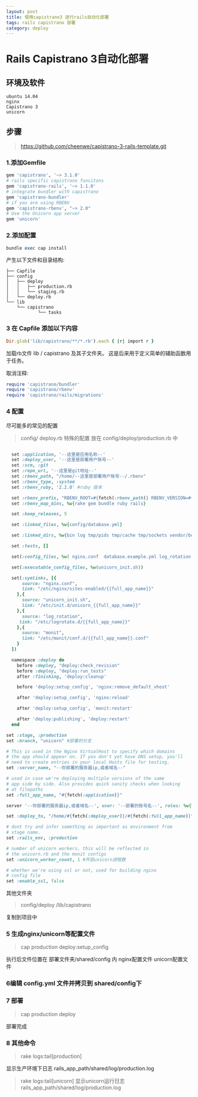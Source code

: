 ```yaml
---
layout: post
title: 使用capistrano3 进行rails自动化部署
tags: rails capistrano 部署
category: deploy
---
```


# Rails Capistrano 3自动化部署

## 环境及软件
	ubuntu 14.04
	nginx
	Capistrano 3
	unicorn

## 步骤

>https://github.com/cheenwe/capistrano-3-rails-template.git

### 1.添加Gemfile

```ruby
gem 'capistrano', '~> 3.1.0'
# rails specific capistrano funcitons
gem 'capistrano-rails', '~> 1.1.0'
# integrate bundler with capistrano
gem 'capistrano-bundler'
# if you are using RBENV
gem 'capistrano-rbenv', "~> 2.0"
# Use the Unicorn app server
gem 'unicorn'
```
### 2.添加配置

```ruby
bundle exec cap install
```

产生以下文件和目录结构:

```
├── Capfile
├── config
│   ├── deploy
│   │   ├── production.rb
│   │   └── staging.rb
│   └── deploy.rb
└── lib
    └── capistrano
            └── tasks
```

### 3 在 Capfile 添加以下内容
```ruby
Dir.glob('lib/capistrano/**/*.rb').each { |r| import r }
```
加载rb文件 lib / capistrano
及其子文件夹。 这是后来用于定义简单的辅助函数用于任务。

取消注释:

```ruby
require 'capistrano/bundler'
require 'capistrano/rbenv'
require 'capistrano/rails/migrations'
```

### 4 配置

尽可能多的常见的配置
>config/ deploy.rb
特殊的配置 放在
>config/deploy/production.rb
 中

```ruby

  set :application, '--这里是应用名称--'
  set :deploy_user, '--这里是部署用户账号--'
  set :scm, :git
  set :repo_url, '--这里是git地址--'
  set :rbenv_path, "/home/--这里是部署用户账号--/.rbenv"
  set :rbenv_type, :system
  set :rbenv_ruby, '2.2.0' #ruby 版本

  set :rbenv_prefix, "RBENV_ROOT=#{fetch(:rbenv_path)} RBENV_VERSION=#{fetch(:rbenv_ruby)} #{fetch(:rbenv_path)}/bin/rbenv exec"
  set :rbenv_map_bins, %w{rake gem bundle ruby rails}

  set :keep_releases, 5

  set :linked_files, %w{config/database.yml}

  set :linked_dirs, %w{bin log tmp/pids tmp/cache tmp/sockets vendor/bundle public/system}

  set :tests, []

  set(:config_files, %w( nginx.conf  database.example.yml log_rotation monit unicorn.rb unicorn_init.sh))

  set(:executable_config_files, %w(unicorn_init.sh))

  set(:symlinks, [{
      source: "nginx.conf",
      link: "/etc/nginx/sites-enabled/{{full_app_name}}"
    },{
      source: "unicorn_init.sh",
      link: "/etc/init.d/unicorn_{{full_app_name}}"
    },{
      source: "log_rotation",
     link: "/etc/logrotate.d/{{full_app_name}}"
    },{
      source: "monit",
      link: "/etc/monit/conf.d/{{full_app_name}}.conf"
    }
  ])

  namespace :deploy do
    before :deploy, "deploy:check_revision"
    before :deploy, "deploy:run_tests"
    after :finishing, 'deploy:cleanup'

    before 'deploy:setup_config', 'nginx:remove_default_vhost'

    after 'deploy:setup_config', 'nginx:reload'

    after 'deploy:setup_config', 'monit:restart'

    after 'deploy:publishing', 'deploy:restart'
  end
```

```ruby
set :stage, :production
set :branch, "unicorn" #部署的分支

# This is used in the Nginx VirtualHost to specify which domains
# the app should appear on. If you don't yet have DNS setup, you'll
# need to create entries in your local Hosts file for testing.
set :server_name, "--你部署的服务器ip,或者域名--"

# used in case we're deploying multiple versions of the same
# app side by side. Also provides quick sanity checks when looking
# at filepaths
set :full_app_name, "#{fetch(:application)}"

server '--你部署的服务器ip,或者域名--', user: '--部署的账号名--', roles: %w{web app db}, primary: true

set :deploy_to, "/home/#{fetch(:deploy_user)}/#{fetch(:full_app_name)}"

# dont try and infer something as important as environment from
# stage name.
set :rails_env, :production

# number of unicorn workers, this will be reflected in
# the unicorn.rb and the monit configs
set :unicorn_worker_count, 1 #开启unicorn进程数

# whether we're using ssl or not, used for building nginx
# config file
set :enable_ssl, false


```

其他文件夹

>config/deploy
>/lib/capistrano

复制到项目中


### 5 生成nginx/unicorn等配置文件

>cap production deploy:setup_config

执行后文件位置在 部署文件夹/shared/config 内
nginx配置文件
unicorn配置文件

### 6编辑 config.yml 文件并拷贝到 shared/config下

### 7 部署

>cap production deploy

部署完成

### 8 其他命令
>rake logs:tail[production]

显示生产环境下日志 rails_app_path/shared/log/production.log

>rake logs:tail[unicorn]
显示unicorn运行日志 rails_app_path/shared/log/production.log

